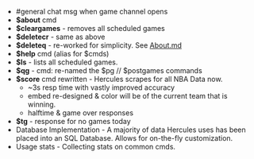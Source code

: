 - #general chat msg when game channel opens
- **$about** cmd
- **$cleargames** - removes all scheduled games
- **$deletecr** - same as above
- **$deleteq** - re-worked for simplicity. See [About.md](About.md)
- **$help** cmd (alias for $cmds)
- **$ls** - lists all scheduled games.
- **$qg** - cmd: re-named the $pg // $postgames commands
- **$score** cmd rewritten - Hercules scrapes for all NBA Data now.
  - ~3s resp time with vastly improved accuracy
  - embed re-designed & color will be of the current team that is winning.
  - halftime & game over responses
- **$tg** - response for no games today
- Database Implementation - A majority of data Hercules uses has been placed into an SQL Database. Allows for on-the-fly customization.
- Usage stats - Collecting stats on common cmds.


